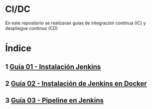 # CI/DC
En este repositorio se realizaran guias de integración continua (IC) y despliegue continuo (CD)

# Índice
## 1 [Guía 01 - Instalación Jenkins](instalacion-jenkins/instalacion-jenkins.md)

## 2 [Guía 02 - Instalación de Jenkins en Docker](instalacion-jenkins-docker/instalacion-jenkins-docker.md)

## 3 [Guía 03 - Pipeline en Jenkins](instalacion-jenkins/pipeline-jenkins.md)
